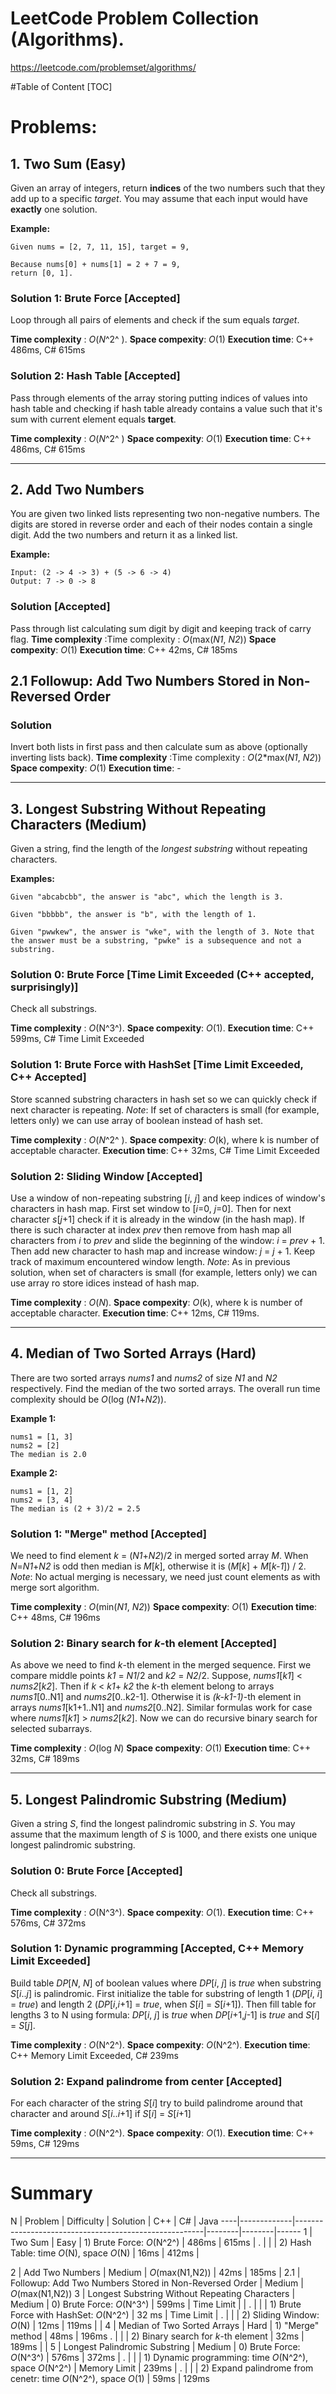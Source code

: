 
# LeetCode Problem Collection (Algorithms).
https://leetcode.com/problemset/algorithms/

#Table of Content
[TOC]
# Problems:
## 1. Two Sum (Easy)
Given an array of integers, return **indices** of the two numbers such that they add up to a specific *target*.
You may assume that each input would have **exactly** one solution.

**Example:**
```
Given nums = [2, 7, 11, 15], target = 9,

Because nums[0] + nums[1] = 2 + 7 = 9,
return [0, 1].
```
### Solution 1: Brute Force [Accepted]
Loop through all pairs of elements and check if the sum equals *target*.

**Time complexity** : *O*(*N*^2^​​ ).
**Space compexity**: *O*(1)
**Execution time**: C++  486ms, C# 615ms

### Solution 2: Hash Table [Accepted]
Pass through elements of the array storing putting indices of values into hash table and checking if hash table already contains a value such that it's sum with current element equals **target**.

**Time complexity** : *O*(*N*^2^​​ )
**Space compexity**: *O*(1)
**Execution time**: C++  486ms, C# 615ms

- - -

## 2. Add Two Numbers 
You are given two linked lists representing two non-negative numbers. The digits are stored in reverse order and each of their nodes contain a single digit. Add the two numbers and return it as a linked list.

**Example:**
```
Input: (2 -> 4 -> 3) + (5 -> 6 -> 4)
Output: 7 -> 0 -> 8
```

### Solution [Accepted]
Pass through list calculating sum digit by digit and keeping track of carry flag.
 **Time complexity** :Time complexity : *O*(max(*N1*, *N2*))
**Space compexity**: *O*(1)
**Execution time**: C++ 42ms, C# 185ms

## 2.1 Followup: Add Two Numbers Stored in Non-Reversed Order
### Solution
Invert both lists in first pass and then calculate sum as above (optionally inverting lists back).
 **Time complexity** :Time complexity : *O*(2*max(*N1*, *N2*))
**Space compexity**: *O*(1)
**Execution time**: -


- - -
## 3. Longest Substring Without Repeating Characters (Medium)
Given a string, find the length of the *longest substring* without repeating characters.

**Examples:**
```
Given "abcabcbb", the answer is "abc", which the length is 3.

Given "bbbbb", the answer is "b", with the length of 1.

Given "pwwkew", the answer is "wke", with the length of 3. Note that the answer must be a substring, "pwke" is a subsequence and not a substring.

```

### Solution 0: Brute Force [Time Limit Exceeded (C++ accepted, surprisingly)]
Check all substrings.

**Time complexity** : *O*(N^3^​​).
**Space compexity**: *O*(1).
**Execution time**: C++ 599ms, C# Time Limit Exceeded

### Solution 1: Brute Force with HashSet [Time Limit Exceeded, C++ Accepted]
Store scanned substring characters in hash set so we can quickly check if next character is repeating.
*Note*: If set of characters is small (for example, letters only) we can use array of boolean instead of hash set.

**Time complexity** : *O*(*N*^2^​​ ).
**Space compexity**: *O*(k), where k is number of acceptable character.
**Execution time**: C++ 32ms, C# Time Limit Exceeded

### Solution 2: Sliding Window [Accepted]
Use a window of non-repeating substring [*i*, *j*] and keep indices of window's characters in hash map. First set window to [*i*=0, *j*=0]. Then for next character *s*[*j*+1] check if it is already in the window (in the hash map). If there is such character at index *prev* then remove from hash map all characters from *i* to *prev* and slide the beginning of the window: *i* = *prev* + 1. Then add new character to hash map and increase window: *j* = *j* + 1. Keep track of maximum encountered window length.
*Note*: As in previous solution, when set of characters is small (for example, letters only) we can use array ro store idices instead of hash map.

**Time complexity** : *O*(*N*).
**Space compexity**: *O*(k), where k is number of acceptable character.
**Execution time**: C++ 12ms, C# 119ms.

- - -

## 4. Median of Two Sorted Arrays (Hard)
There are two sorted arrays *nums1* and *nums2* of size *N1* and *N2* respectively.
Find the median of the two sorted arrays. The overall run time complexity should be *O*(log (*N1*+*N2*)).

**Example 1:**
```
nums1 = [1, 3]
nums2 = [2]
The median is 2.0
```

**Example 2:**
```
nums1 = [1, 2]
nums2 = [3, 4]
The median is (2 + 3)/2 = 2.5
```

### Solution 1: "Merge" method [Accepted]
We need to find element *k* = (*N1*+*N2*)/2 in merged sorted array *M*. When *N*=*N1*+*N2* is odd then median is *M*[*k*], otherwise it is (*M*[*k*] + *M*[*k-1*]) / 2.
*Note*: No actual merging is necessary, we need just count elements as with merge sort algorithm. 

**Time complexity** : *O*(min(*N1*, *N2*))
**Space compexity**: *O*(1)
**Execution time**: C++ 48ms, C# 196ms

### Solution 2: Binary search for *k*-th element [Accepted]
As above we need to find *k*-th element in the merged sequence.
First we compare middle points *k1* = *N1*/2 and *k2* = *N2*/2. Suppose, *nums1*[*k1*] < *nums2*[*k2*]. Then if *k* < *k1*+ *k2* the *k*-th element belong to arrays *nums1*[0..N1] and *nums2*[0..k2-1]. Otherwise it is *(k-k1-1)*-th element in arrays *nums1*[k1+1..N1] and *nums2*[0..N2]. Similar formulas work for case where *nums1*[*k1*] > *nums2*[*k2*].
Now we can do recursive binary search for selected subarrays. 

**Time complexity** : *O*(log *N*)
**Space compexity**: *O*(1)
**Execution time**: C++ 32ms, C# 189ms

- - -
## 5. Longest Palindromic Substring (Medium)
Given a string *S*, find the longest palindromic substring in *S*. You may assume that the maximum length of *S* is 1000, and there exists one unique longest palindromic substring.

### Solution 0: Brute Force [Accepted]
Check all substrings.

**Time complexity** : *O*(N^3^​​).
**Space compexity**: *O*(1).
**Execution time**: C++ 576ms, C# 372ms

### Solution 1: Dynamic programming [Accepted, C++ Memory Limit Exceeded]
Build table *DP*[*N*, *N*] of boolean values where *DP*[*i*, *j*] is *true* when substring *S*[*i*..*j*] is palindromic.
First initialize the table for substring of length 1 (*DP*[*i*, *i*] = *true*) and length 2 (*DP*[*i*,*i*+1] = *true*, when *S*[*i*] = *S*[*i*+1]).
Then fill table for lengths 3 to N using formula: *DP*[*i*, *j*] is *true* when *DP*[*i*+1,*j*-1] is *true* and *S*[*i*] = *S*[*j*].

**Time complexity** : *O*(N^2^​​).
**Space compexity**: *O*(N^2^).
**Execution time**: C++ Memory Limit Exceeded, C# 239ms

### Solution 2: Expand palindrome from center [Accepted]
For each character of the string *S*[*i*] try to build palindrome around that character and around *S*[*i*..*i*+1] if *S*[*i*] = *S*[*i*+1]

**Time complexity** : *O*(N^2^​​).
**Space compexity**: *O*(1).
**Execution time**: C++ 59ms, C# 129ms


* * *
# Summary

  N | Problem     | Difficulty | Solution                                 |  C++   |  C#    | Java
----|-------------|-------------------------------------------------------|--------|--------|------
1   | Two Sum     | Easy       | 1) Brute Force: *O*(N^2^)                |  486ms |  615ms |
  . |             |            | 2) Hash Table: time *O*(N), space *O*(N) |   16ms |  412ms |



2 | Add Two Numbers | Medium | *O*(max(N1,N2)) | 42ms | 185ms |
2.1 | Followup: Add Two Numbers Stored in Non-Reversed Order | Medium | *O*(max(N1,N2))
3 | Longest Substring Without Repeating Characters | Medium | 0) Brute Force: *O*(N^3^) | 599ms | Time Limit | |
. | | | 1) Brute Force with HashSet: *O*(N^2^) | 32 ms | Time Limit |
. | | | 2) Sliding Window: *O*(N) | 12ms | 119ms | |
4 | Median of Two Sorted Arrays | Hard | 1) "Merge" method | 48ms | 196ms
. | | | 2) Binary search for *k*-th element  | 32ms | 189ms | |
5 | Longest Palindromic Substring | Medium | 0) Brute Force: *O*(N^3^) | 576ms | 372ms |
. | | | 1) Dynamic programming: time *O*(N^2^), space *O*(N^2^) | Memory Limit | 239ms |
. | | | 2) Expand palindrome from cenetr: time *O*(N^2^), space *O*(1) | 59ms | 129ms



  


